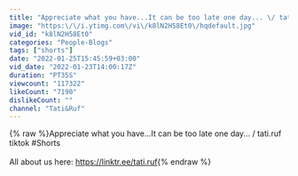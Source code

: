 ```yaml
---
title: "Appreciate what you have...It can be too late one day... \/ tati.ruf tiktok #Shorts"
image: "https:\/\/i.ytimg.com\/vi\/k8lN2H58Et0\/hqdefault.jpg"
vid_id: "k8lN2H58Et0"
categories: "People-Blogs"
tags: ["shorts"]
date: "2022-01-25T15:45:59+03:00"
vid_date: "2022-01-23T14:00:17Z"
duration: "PT35S"
viewcount: "117322"
likeCount: "7190"
dislikeCount: ""
channel: "Tati&Ruf"
---
```

{% raw %}Appreciate what you have...It can be too late one day... / tati.ruf tiktok #Shorts<br /><br />All about us here: <a rel="nofollow" target="blank" href="https://linktr.ee/tati.ruf">https://linktr.ee/tati.ruf</a>{% endraw %}
